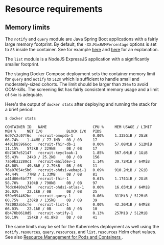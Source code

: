 # Resource requirements

## Memory limits

The `notify` and `query` module are Java Spring Boot applications with a fairly large memory footprint.
By default, the `-XX:MaxRAMPercentage` options is set to `85` inside the container. See for example
[here](https://support.cloudbees.com/hc/en-us/articles/204859670-Java-Heap-settings-Best-Practice#modernplatform)
and [here](https://focusedlabs.io/blog/the-no-nonsense-guide-to-jvm-14-memory-on-kubernetes-508m) for an explanation.

The `list` module is a NodeJS ExpressJS application with a significantly smaller footprint.

The staging Docker Compose deployment sets the container memory limit for `query` and `notify` to `512m` which is
sufficient to handle small and moderately-sized cohorts. The limit should be larger than `256m` to avoid
OOM-kills. The screening list has fairly consistent memory usage and a limit of `64m` is adequate.

Here's the output of `docker stats` after deploying and running the stack for a brief period:

```console
$ docker stats

CONTAINER ID   NAME                     CPU %     MEM USAGE / LIMIT   MEM %     NET I/O           BLOCK I/O   PIDS
6d97c2c07f6c   recruit-omopdb-1         0.00%     1.335GiB / 2GiB     66.74%    1.44MB / 77.1MB   0B / 0B     17
4401b85966cc   recruit-fhir-db-1        0.06%     57.08MiB / 512MiB   11.15%    572kB / 229kB     0B / 0B     17
6b7367e52147   recruit-keycloak-1       1.85%     567.6MiB / 1GiB     55.43%    24kB / 25.2kB     0B / 0B     156
7ab9b22280c1   recruit-maildev-1        1.14%     30.72MiB / 64MiB    48.00%    49.8kB / 2.79kB   0B / 0B     11
76a07054c5b6   recruit-ohdsi-webapi-1   0.09%     910.2MiB / 2GiB     44.44%    77MB / 1.33MB     0B / 0B     81
a41d06e5bf77   recruit-fhir-1           0.61%     1.174GiB / 2GiB     58.70%    310kB / 790kB     0B / 0B     97
76dc0480a374   recruit-ohdsi-atlas-1    0.00%     16.65MiB / 64MiB    26.02%    22.1kB / 0B       0B / 0B     25
959e994462bc   recruit-query-1          0.06%     311MiB / 512MiB     60.75%    238kB / 135kB     0B / 0B     39
782082ab5cfe   recruit-list-1           0.00%     42.26MiB / 64MiB    66.03%    22.1kB / 0B       0B / 0B     10
8b470b0610d5   recruit-notify-1         0.13%     257MiB / 512MiB     50.19%    154kB / 41.8kB    0B / 0B     41
```

The same limits may be set for the Kubernetes deployment as well using the `notify.resources`, `query.resources`,
and `list.resources` Helm chart values. See also [Resource Management for Pods and Containers
](https://kubernetes.io/docs/concepts/configuration/manage-resources-containers/).
